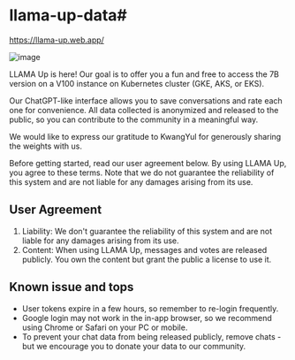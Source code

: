 # llama-up-data# 

https://llama-up.web.app/

![image](https://user-images.githubusercontent.com/901975/222944052-8b08dee5-c90c-4618-8bac-39046daa05da.png)

LLAMA Up is here! Our goal is to offer you a fun and free to access the 7B version on a V100 instance on Kubernetes cluster (GKE, AKS, or EKS).

Our ChatGPT-like interface allows you to save conversations and rate each one for convenience. All data collected is anonymized and released to the public, so you can contribute to the community in a meaningful way.

We would like to express our gratitude to KwangYul for generously sharing the weights with us.

Before getting started, read our user agreement below. By using LLAMA Up, you agree to these terms. Note that we do not guarantee the reliability of this system and are not liable for any damages arising from its use.



## User Agreement
1. Liability: We don't guarantee the reliability of this system and are not liable for any damages arising from its use.
2. Content: When using LLAMA Up, messages and votes are released publicly. You own the content but grant the public a license to use it.

## Known issue and tops
* User tokens expire in a few hours, so remember to re-login frequently.
* Google login may not work in the in-app browser, so we recommend using Chrome or Safari on your PC or mobile.
* To prevent your chat data from being released publicly, remove chats - but we encourage you to donate your data to our community.
